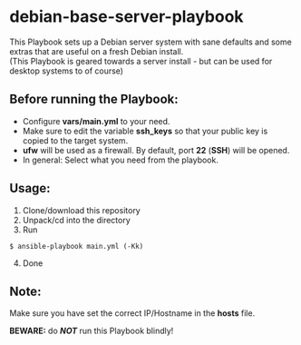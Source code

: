 # debian-base-server-playbook
This Playbook sets up a Debian server system with sane defaults and some extras that are useful on a fresh Debian install.   
(This Playbook is geared towards a server install - but can be used for desktop systems to of course)

## Before running the Playbook:
- Configure **vars/main.yml** to your need.
- Make sure to edit the variable **ssh_keys** so that your public key is copied to the target system.
- **ufw** will be used as a firewall. By default, port **22** (**SSH**) will be opened.
- In general: Select what you need from the playbook.

## Usage:
1. Clone/download this repository
2. Unpack/cd into the directory
3. Run
```Shell
$ ansible-playbook main.yml (-Kk)
```
4. Done

## Note:
Make sure you have set the correct IP/Hostname in the **hosts** file.   

**BEWARE:** do **_NOT_** run this Playbook blindly!
